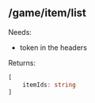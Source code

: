 ## /game/item/list

Needs:  
  - token in the headers
  
Returns:  
```ts
[
    itemIds: string
]
```